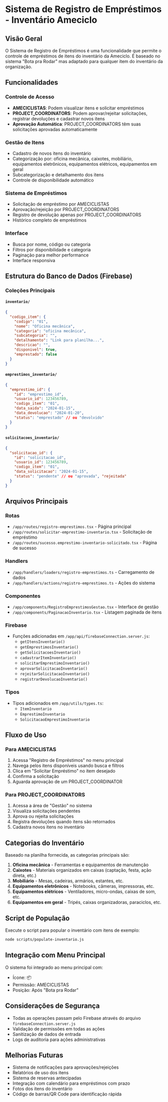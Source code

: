 # Sistema de Registro de Empréstimos - Inventário Ameciclo

## Visão Geral

O Sistema de Registro de Empréstimos é uma funcionalidade que permite o controle de empréstimos de itens do inventário da Ameciclo. É baseado no sistema "Bota pra Rodar" mas adaptado para qualquer item do inventário da organização.

## Funcionalidades

### Controle de Acesso
- **AMECICLISTAS**: Podem visualizar itens e solicitar empréstimos
- **PROJECT_COORDINATORS**: Podem aprovar/rejeitar solicitações, registrar devoluções e cadastrar novos itens
- **Aprovação Automática**: PROJECT_COORDINATORS têm suas solicitações aprovadas automaticamente

### Gestão de Itens
- Cadastro de novos itens do inventário
- Categorização por: oficina mecânica, caixotes, mobiliário, equipamentos eletrônicos, equipamentos elétricos, equipamentos em geral
- Subcategorização e detalhamento dos itens
- Controle de disponibilidade automático

### Sistema de Empréstimos
- Solicitação de empréstimo por AMECICLISTAS
- Aprovação/rejeição por PROJECT_COORDINATORS
- Registro de devolução apenas por PROJECT_COORDINATORS
- Histórico completo de empréstimos

### Interface
- Busca por nome, código ou categoria
- Filtros por disponibilidade e categoria
- Paginação para melhor performance
- Interface responsiva

## Estrutura do Banco de Dados (Firebase)

### Coleções Principais

#### `inventario/`
```json
{
  "codigo_item": {
    "codigo": "01",
    "nome": "Oficina mecânica",
    "categoria": "oficina mecânica",
    "subcategoria": "",
    "detalhamento": "Link para planilha...",
    "descricao": "",
    "disponivel": true,
    "emprestado": false
  }
}
```

#### `emprestimos_inventario/`
```json
{
  "emprestimo_id": {
    "id": "emprestimo_id",
    "usuario_id": 123456789,
    "codigo_item": "01",
    "data_saida": "2024-01-15",
    "data_devolucao": "2024-01-20",
    "status": "emprestado" // ou "devolvido"
  }
}
```

#### `solicitacoes_inventario/`
```json
{
  "solicitacao_id": {
    "id": "solicitacao_id",
    "usuario_id": 123456789,
    "codigo_item": "01",
    "data_solicitacao": "2024-01-15",
    "status": "pendente" // ou "aprovada", "rejeitada"
  }
}
```

## Arquivos Principais

### Rotas
- `/app/routes/registro-emprestimos.tsx` - Página principal
- `/app/routes/solicitar-emprestimo-inventario.tsx` - Solicitação de empréstimo
- `/app/routes/sucesso.emprestimo-inventario-solicitado.tsx` - Página de sucesso

### Handlers
- `/app/handlers/loaders/registro-emprestimos.ts` - Carregamento de dados
- `/app/handlers/actions/registro-emprestimos.ts` - Ações do sistema

### Componentes
- `/app/components/RegistroEmprestimosGestao.tsx` - Interface de gestão
- `/app/components/PaginacaoInventario.tsx` - Listagem paginada de itens

### Firebase
- Funções adicionadas em `/app/api/firebaseConnection.server.js`:
  - `getItensInventario()`
  - `getEmprestimosInventario()`
  - `getSolicitacoesInventario()`
  - `cadastrarItemInventario()`
  - `solicitarEmprestimoInventario()`
  - `aprovarSolicitacaoInventario()`
  - `rejeitarSolicitacaoInventario()`
  - `registrarDevolucaoInventario()`

### Tipos
- Tipos adicionados em `/app/utils/types.ts`:
  - `ItemInventario`
  - `EmprestimoInventario`
  - `SolicitacaoEmprestimoInventario`

## Fluxo de Uso

### Para AMECICLISTAS
1. Acessa "Registro de Empréstimos" no menu principal
2. Navega pelos itens disponíveis usando busca e filtros
3. Clica em "Solicitar Empréstimo" no item desejado
4. Confirma a solicitação
5. Aguarda aprovação de um PROJECT_COORDINATOR

### Para PROJECT_COORDINATORS
1. Acessa a área de "Gestão" no sistema
2. Visualiza solicitações pendentes
3. Aprova ou rejeita solicitações
4. Registra devoluções quando itens são retornados
5. Cadastra novos itens no inventário

## Categorias do Inventário

Baseado na planilha fornecida, as categorias principais são:

1. **Oficina mecânica** - Ferramentas e equipamentos de manutenção
2. **Caixotes** - Materiais organizados em caixas (captação, festa, ação direta, etc.)
3. **Mobiliário** - Mesas, cadeiras, armários, estantes, etc.
4. **Equipamentos eletrônicos** - Notebooks, câmeras, impressoras, etc.
5. **Equipamentos elétricos** - Ventiladores, micro-ondas, caixas de som, etc.
6. **Equipamentos em geral** - Tripés, caixas organizadoras, paraciclos, etc.

## Script de População

Execute o script para popular o inventário com itens de exemplo:

```bash
node scripts/populate-inventario.js
```

## Integração com Menu Principal

O sistema foi integrado ao menu principal com:
- Ícone: 📦
- Permissão: AMECICLISTAS
- Posição: Após "Bota pra Rodar"

## Considerações de Segurança

- Todas as operações passam pelo Firebase através do arquivo `firebaseConnection.server.js`
- Validação de permissões em todas as ações
- Sanitização de dados de entrada
- Logs de auditoria para ações administrativas

## Melhorias Futuras

- Sistema de notificações para aprovações/rejeições
- Relatórios de uso dos itens
- Sistema de reservas antecipadas
- Integração com calendário para empréstimos com prazo
- Fotos dos itens do inventário
- Código de barras/QR Code para identificação rápida